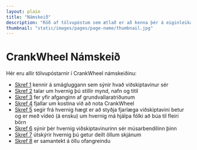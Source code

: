 ```yaml
---
layout: plain
title: "Námskeið"
description: "Röð af tölvupóstum sem ætlað er að kenna þér á eiginleika CrankWheel."
thumbnail: "static/images/pages/page-name/thumbnail.jpg"
---
```


# CrankWheel Námskeið

Hér eru allir tölvupóstarnir í CrankWheel námskeiðinu:

* [Skref 1](/onboarding/is/step1/) kennir á smágluggann sem sýnir hvað viðskiptavinur sér
* [Skref 2](/onboarding/is/step2/) talar um hvernig þú stillir mynd, nafn og titil
* [Skref 3](/onboarding/is/step3/) fer yfir afganginn af grundvallaratriðunum
* [Skref 4](/onboarding/is/step4/) fjallar um kostina við að nota CrankWheel
* [Skref 5](/onboarding/is/step5/) segir frá hvernig hægt er að styðja fjarlæga viðskiptavini betur og er með vídeó (á ensku) um hvernig má hjálpa fólki að búa til fleiri börn
* [Skref 6](/onboarding/is/step6/) sýnir þér hvernig viðskiptavinurinn sér músarbendilinn þinn
* [Skref 7](/onboarding/is/step7/) útskýrir hvernig þú getur deilt öllum skjánum
* [Skref 8](/onboarding/is/step8/) er samantekt á öllu ofangreindu
